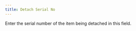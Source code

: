 ```yaml
---
title: Detach Serial No
---
```



Enter the serial number of the item being detached in this field.

